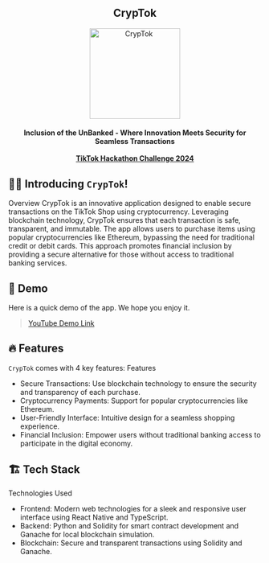 <h2 align="center"><b>CrypTok</b></h2>

<p align="center">
<img src="https://github.com/marcusting1/byte_dancers/assets/130948600/620befdb-ed8b-4d04-9f6c-3b06294a3054" alt="CrypTok" width="180"/>

<h4 align="center">
  <b>Inclusion of the UnBanked - Where Innovation Meets Security for Seamless Transactions</b>
  <br /><br />
  <a href="https://tiktokhackathonchallenge2024.devpost.com/">TikTok Hackathon Challenge 2024</a>

## 👋🏻 Introducing `CrypTok`!

Overview
CrypTok is an innovative application designed to enable secure transactions on the TikTok Shop using cryptocurrency. Leveraging blockchain technology, CrypTok ensures that each transaction is safe, transparent, and immutable. The app allows users to purchase items using popular cryptocurrencies like Ethereum, bypassing the need for traditional credit or debit cards. This approach promotes financial inclusion by providing a secure alternative for those without access to traditional banking services.

## 🚀 Demo
Here is a quick demo of the app. We hope you enjoy it.
> [YouTube Demo Link]()

## 🔥 Features
`CrypTok` comes with 4 key features:
Features
  - Secure Transactions: Use blockchain technology to ensure the security and transparency of each purchase.
  - Cryptocurrency Payments: Support for popular cryptocurrencies like Ethereum.
  - User-Friendly Interface: Intuitive design for a seamless shopping experience.
  - Financial Inclusion: Empower users without traditional banking access to participate in the digital economy.

## 🏗️ Tech Stack
Technologies Used
  - Frontend: Modern web technologies for a sleek and responsive user interface using React Native and TypeScript.
  - Backend: Python and Solidity for smart contract development and Ganache for local blockchain simulation.
  - Blockchain: Secure and transparent transactions using Solidity and Ganache.
